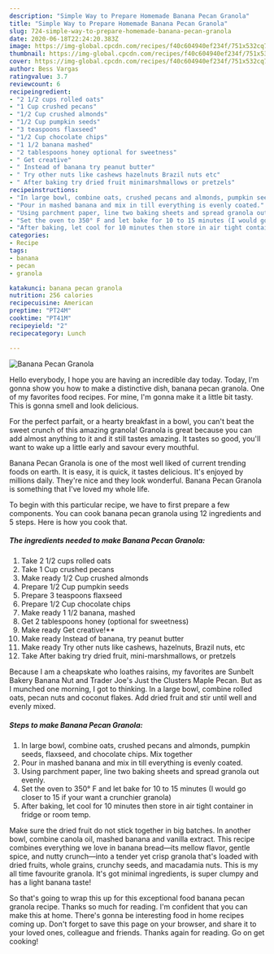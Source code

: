 ```yaml
---
description: "Simple Way to Prepare Homemade Banana Pecan Granola"
title: "Simple Way to Prepare Homemade Banana Pecan Granola"
slug: 724-simple-way-to-prepare-homemade-banana-pecan-granola
date: 2020-06-18T22:24:20.383Z
image: https://img-global.cpcdn.com/recipes/f40c604940ef234f/751x532cq70/banana-pecan-granola-recipe-main-photo.jpg
thumbnail: https://img-global.cpcdn.com/recipes/f40c604940ef234f/751x532cq70/banana-pecan-granola-recipe-main-photo.jpg
cover: https://img-global.cpcdn.com/recipes/f40c604940ef234f/751x532cq70/banana-pecan-granola-recipe-main-photo.jpg
author: Bess Vargas
ratingvalue: 3.7
reviewcount: 6
recipeingredient:
- "2 1/2 cups rolled oats"
- "1 Cup crushed pecans"
- "1/2 Cup crushed almonds"
- "1/2 Cup pumpkin seeds"
- "3 teaspoons flaxseed"
- "1/2 Cup chocolate chips"
- "1 1/2 banana mashed"
- "2 tablespoons honey optional for sweetness"
- " Get creative"
- " Instead of banana try peanut butter"
- " Try other nuts like cashews hazelnuts Brazil nuts etc"
- " After baking try dried fruit minimarshmallows or pretzels"
recipeinstructions:
- "In large bowl, combine oats, crushed pecans and almonds, pumpkin seeds, flaxseed, and chocolate chips. Mix together"
- "Pour in mashed banana and mix in till everything is evenly coated."
- "Using parchment paper, line two baking sheets and spread granola out evenly."
- "Set the oven to 350° F and let bake for 10 to 15 minutes (I would go closer to 15 if your want a crunchier granola)"
- "After baking, let cool for 10 minutes then store in air tight container in fridge or room temp."
categories:
- Recipe
tags:
- banana
- pecan
- granola

katakunci: banana pecan granola 
nutrition: 256 calories
recipecuisine: American
preptime: "PT24M"
cooktime: "PT41M"
recipeyield: "2"
recipecategory: Lunch

---
```



![Banana Pecan Granola](https://img-global.cpcdn.com/recipes/f40c604940ef234f/751x532cq70/banana-pecan-granola-recipe-main-photo.jpg)

Hello everybody, I hope you are having an incredible day today. Today, I'm gonna show you how to make a distinctive dish, banana pecan granola. One of my favorites food recipes. For mine, I'm gonna make it a little bit tasty. This is gonna smell and look delicious.

For the perfect parfait, or a hearty breakfast in a bowl, you can&#39;t beat the sweet crunch of this amazing granola! Granola is great because you can add almost anything to it and it still tastes amazing. It tastes so good, you&#39;ll want to wake up a little early and savour every mouthful.

Banana Pecan Granola is one of the most well liked of current trending foods on earth. It is easy, it is quick, it tastes delicious. It's enjoyed by millions daily. They're nice and they look wonderful. Banana Pecan Granola is something that I've loved my whole life.


To begin with this particular recipe, we have to first prepare a few components. You can cook banana pecan granola using 12 ingredients and 5 steps. Here is how you cook that.

<!--inarticleads1-->

##### The ingredients needed to make Banana Pecan Granola:

1. Take 2 1/2 cups rolled oats
1. Take 1 Cup crushed pecans
1. Make ready 1/2 Cup crushed almonds
1. Prepare 1/2 Cup pumpkin seeds
1. Prepare 3 teaspoons flaxseed
1. Prepare 1/2 Cup chocolate chips
1. Make ready 1 1/2 banana, mashed
1. Get 2 tablespoons honey (optional for sweetness)
1. Make ready  Get creative!**
1. Make ready  Instead of banana, try peanut butter
1. Make ready  Try other nuts like cashews, hazelnuts, Brazil nuts, etc
1. Take  After baking try dried fruit, mini-marshmallows, or pretzels


Because I am a cheapskate who loathes raisins, my favorites are Sunbelt Bakery Banana Nut and Trader Joe&#39;s Just the Clusters Maple Pecan. But as I munched one morning, I got to thinking. In a large bowl, combine rolled oats, pecan nuts and coconut flakes. Add dried fruit and stir until well and evenly mixed. 

<!--inarticleads2-->

##### Steps to make Banana Pecan Granola:

1. In large bowl, combine oats, crushed pecans and almonds, pumpkin seeds, flaxseed, and chocolate chips. Mix together
1. Pour in mashed banana and mix in till everything is evenly coated.
1. Using parchment paper, line two baking sheets and spread granola out evenly.
1. Set the oven to 350° F and let bake for 10 to 15 minutes (I would go closer to 15 if your want a crunchier granola)
1. After baking, let cool for 10 minutes then store in air tight container in fridge or room temp.


Make sure the dried fruit do not stick together in big batches. In another bowl, combine canola oil, mashed banana and vanilla extract. This recipe combines everything we love in banana bread—its mellow flavor, gentle spice, and nutty crunch—into a tender yet crisp granola that&#39;s loaded with dried fruits, whole grains, crunchy seeds, and macadamia nuts. This is my all time favourite granola. It&#39;s got minimal ingredients, is super clumpy and has a light banana taste! 

So that's going to wrap this up for this exceptional food banana pecan granola recipe. Thanks so much for reading. I'm confident that you can make this at home. There's gonna be interesting food in home recipes coming up. Don't forget to save this page on your browser, and share it to your loved ones, colleague and friends. Thanks again for reading. Go on get cooking!
